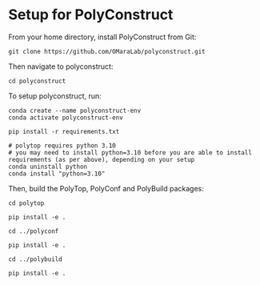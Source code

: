 # Setup for PolyConstruct

From your home directory, install PolyConstruct from Git:

```
git clone https://github.com/OMaraLab/polyconstruct.git
```

Then navigate to polyconstruct:

```
cd polyconstruct
```

To setup polyconstruct, run: 

```
conda create --name polyconstruct-env
conda activate polyconstruct-env

pip install -r requirements.txt

# polytop requires python 3.10
# you may need to install python=3.10 before you are able to install requirements (as per above), depending on your setup
conda uninstall python
conda install "python=3.10"

```

Then, build the PolyTop, PolyConf and PolyBuild packages:

```
cd polytop

pip install -e .

cd ../polyconf

pip install -e .

cd ../polybuild

pip install -e .
```
